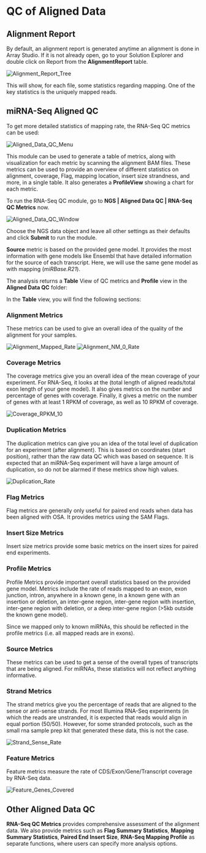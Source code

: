 # QC of Aligned Data

## Alignment Report

By default, an alignment report is generated anytime an alignment is done in Array Studio.
If it is not already open, go to your Solution Explorer and double click on Report from the **AlignmentReport** table.

![Alignment_Report_Tree](images/Alignment_Report_Tree.png)

This will show, for each file, some statistics regarding mapping. One of the key statistics is the uniquely mapped reads.

## miRNA-Seq Aligned QC
To get more detailed statistics of mapping rate, the RNA-Seq QC metrics can be used:

![Aligned_Data_QC_Menu](images/Aligned_Data_QC_Menu.png)

This module can be used to generate a table of metrics, along with visualization for each metric by scanning the alignment BAM files.
These metrics can be used to provide an overview of different statistics on alignment, coverage, Flag, mapping location, insert size strandness, and more, in a single table.
It also generates a **ProfileView** showing a chart for each metric.

To run the RNA-Seq QC module, go to **NGS | Aligned Data QC | RNA-Seq QC Metrics** now.

![Aligned_Data_QC_Window](images/Aligned_Data_QC_Window.png)

Choose the NGS data object and leave all other settings as their defaults and click **Submit** to run the module.

**Source** metric is based on the provided gene model.
It provides the most information with gene models like Ensembl that have detailed information for the source of each transcript.
Here, we will use the same gene model as with mapping (*miRBase.R21*).

The analysis returns a **Table** View of QC metrics and **Profile** view in the **Aligned Data QC** folder:

In the **Table** view, you will find the following sections:

### Alignment Metrics

These metrics can be used to give an overall idea of the quality of the alignment for your samples.

![Alignment_Mapped_Rate](images/Alignment_Mapped_Rate.png)
![Alignment_NM_0_Rate](images/Alignment_NM_0_Rate.png)

### Coverage Metrics

The coverage metrics give you an overall idea of the mean coverage of your experiment.
For RNA-Seq, it looks at the (total length of aligned reads/total exon length of your gene model).
It also gives metrics on the number and percentage of genes with coverage.
Finally, it gives a metric on the number of genes with at least 1 RPKM of coverage, as well as 10 RPKM of coverage.

![Coverage_RPKM_10](images/Coverage_RPKM_10.png)

### Duplication Metrics

The duplication metrics can give you an idea of the total level of duplication for an experiment (after alignment).
This is based on coordinates (start position), rather than the raw data QC which was based on sequence.
It is expected that an miRNA-Seq experiment will have a large amount of duplication, so do not be alarmed if these metrics show high values.

![Duplication_Rate](images/Duplication_Rate.png)

### Flag Metrics

Flag metrics are generally only useful for paired end reads when data has been aligned with OSA. It provides metrics using the SAM Flags.

### Insert Size Metrics

Insert size metrics provide some basic metrics on the insert sizes for paired end experiments.

### Profile Metrics

Profile Metrics provide important overall statistics based on the provided gene model.
Metrics include the rate of reads mapped to an exon, exon junction, intron, anywhere in a known gene,
in a known gene with an insertion or deletion, an inter-gene region, inter-gene region with insertion,
inter-gene region with deletion, or a deep inter-gene region (>5kb outside the known gene model).

Since we mapped only to known miRNAs, this should be reflected in the profile metrics (i.e. all mapped reads are in exons).

### Source Metrics

These metrics can be used to get a sense of the overall types of transcripts that are being aligned.
For miRNAs, these statistics will not reflect anything informative.

### Strand Metrics

The strand metrics give you the percentage of reads that are aligned to the sense or anti-sense strands.
For most Illumina RNA-Seq experiments (in which the reads are unstranded, it is expected that reads would align in equal portion (50/50).
However, for some stranded protocols, such as the small rna sample prep kit that generated these data, this is not the case.

![Strand_Sense_Rate](images/Strand_Sense_Rate.png)

### Feature Metrics

Feature metrics measure the rate of CDS/Exon/Gene/Transcript coverage by RNA-Seq data.

![Feature_Genes_Covered](images/Feature_Genes_Covered.png)

## Other Aligned Data QC

**RNA-Seq QC Metrics** provides comprehensive assessment of the alignment data.
We also provide metrics such as **Flag Summary Statistics**, **Mapping Summary Statistics**,
**Paired End Insert Size**, **RNA-Seq Mapping Profile** as separate functions,
where users can specify more analysis options.
